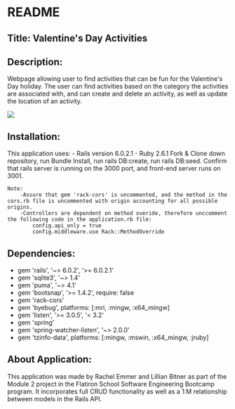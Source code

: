 # README


## Title: Valentine's Day Activities

## Description: 
Webpage allowing user to find activities that can be fun for the Valentine's Day holiday. The user can find activities based on the category the activities are associated with, and can create and delete an activity, as well as update the location of an activity. 

![](Project2.gif)

## Installation: 
This application uses: 
    - Rails version 6.0.2.1 
    - Ruby  2.6.1 
Fork & Clone down repository, run Bundle Install, run rails DB:create, run rails DB:seed. Confirm that rails server is running on the 3000 port, and front-end server runs on 3001. 

    Note: 
        -Assure that gem 'rack-cors' is uncommented, and the method in the cors.rb file is uncommented with origin accounting for all possible origins. 
        -Controllers are dependent on method overide, therefore unccomment the following code in the application.rb file: 
            config.api_only = true
            config.middleware.use Rack::MethodOverride 

## Dependencies: 
- gem 'rails', '~> 6.0.2', '>= 6.0.2.1'
- gem 'sqlite3', '~> 1.4'
- gem 'puma', '~> 4.1'
- gem 'bootsnap', '>= 1.4.2', require: false
- gem 'rack-cors' 
- gem 'byebug', platforms: [:mri, :mingw, :x64_mingw]
- gem 'listen', '>= 3.0.5', '< 3.2'
- gem 'spring'
- gem 'spring-watcher-listen', '~> 2.0.0'
- gem 'tzinfo-data', platforms: [:mingw, :mswin, :x64_mingw, :jruby] 


## About Application: 
This application was made by Rachel Emmer and Lillian Bitner as part of the Module 2 project in the Flatiron School Software Engineering Bootcamp program. It incorporates full CRUD functionality as well as a 1:M relationship between models in the Rails API. 



